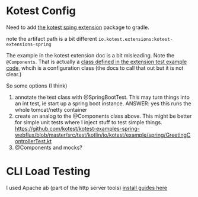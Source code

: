 # Kotest Config
Need to add [the kotest sping extension](https://kotest.io/docs/extensions/spring.html) package to gradle.

note the artifact path is a bit different `io.kotest.extensions:kotest-extensions-spring`

The example in the kotest extension doc is a bit misleading.  Note the `@Components`.  That is actually a [class defined in the extension test example code](https://github.com/kotest/kotest-extensions-spring/blob/4d217f485ea832d2de5534a124ef6a2686bd7b7e/src/test/kotlin/io/kotest/extensions/spring/Components.kt), whcih is a configuration class (the docs to call that out but it is not clear.)

So some options (I think)
1. annotate the test class with @SpringBootTest.  This may turn things into an int test, ie start up a spring boot instance.  ANSWER: yes this runs the whole tomcat/netty container
2. create an analog to the @Components class above.  This might be better for simple unit tests where I inject stuff to test simple things.  https://github.com/kotest/kotest-examples-spring-webflux/blob/master/src/test/kotlin/io/kotest/example/spring/GreetingControllerTest.kt
3. @Components and mocks?

# CLI Load Testing 
I used Apache ab (part of the http server tools) [install guides here](https://gist.github.com/yolossn/20d86c79745acbd97125b9cca950cbf7)

